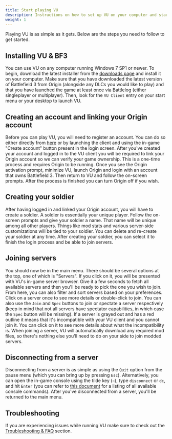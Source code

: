 ```yaml
---
title: Start playing VU
description: Instructions on how to set up VU on your computer and start playing online.
weight: 1
---
```


Playing VU is as simple as it gets. Below are the steps you need to follow to get started.

## Installing VU & BF3

You can use VU on any computer running Windows 7 SP1 or newer. To begin, download the latest installer from the [downloads page](https://veniceunleashed.net/downloads) and install it on your computer. Make sure that you have downloaded the latest version of Battlefield 3 from Origin (alongside any DLCs you would like to play) and that you have launched the game at least once via Battlelog (either singleplayer or multiplayer). Then, look for the `VU Client` entry on your start menu or your desktop to launch VU.

## Creating an account and linking your Origin account

Before you can play VU, you will need to register an account. You can do so either directly from [here](https://veniceunleashed.net/register) or by launching the client and using the in-game "Create account" button present in the login screen. After you've created your account and logged in to the VU client you will be required to link your Origin account so we can verify your game ownership. This is a one-time process and requires Origin to be running. Once you see the Origin activation prompt, minimize VU, launch Origin and login with an account that owns Battlefield 3. Then return to VU and follow the on-screen prompts. After the process is finished you can turn Origin off if you wish.

## Creating your soldier

After having logged in and linked your Origin account, you will have to create a soldier. A soldier is essentially your unique player. Follow the on-screen prompts and give your soldier a name. That name will be unique among all other players. Things like mod stats and various server-side customizations will be tied to your soldier. You can delete and re-create your soldier at any time. After creating your soldier, you can select it to finish the login process and be able to join servers.

## Joining servers

You should now be in the main menu. There should be several options at the top, one of which is "Servers". If you click on it, you will be presented with VU's in-game server browser. Give it a few seconds to fetch all available servers and then you'll be ready to pick the one you wish to join. From here, you can also filter and sort servers based on your preferences. Click on a server once to see more details or double-click to join. You can also use the `Join` and `Spec` buttons to join or spectate a server respectively (keep in mind that not all servers have spectator capabilities, in which case the `Spec` button will be missing). If a server is grayed out and has a red outline it means that it's incompatible with your VU client and you cannot join it. You can click on it to see more details about what the incompatibility is. When joining a server, VU will automatically download any required mod files, so there's nothing else you'll need to do on your side to join modded servers.

## Disconnecting from a server

Disconnecting from a server is as simple as using the `Quit` option from the pause menu (which you can bring up by pressing `Esc`). Alternatively, you can open the in-game console using the tilde key (`~`), type `disconnect` or `dc`, and hit `Enter` (you can refer to [this document](/general/commands) for a listing of all available console commands). After you've disconnected from a server, you'll be returned to the main menu.

## Troubleshooting

If you are experiencing issues while running VU make sure to check out the [Troubleshooting & FAQ](/troubleshooting) section.